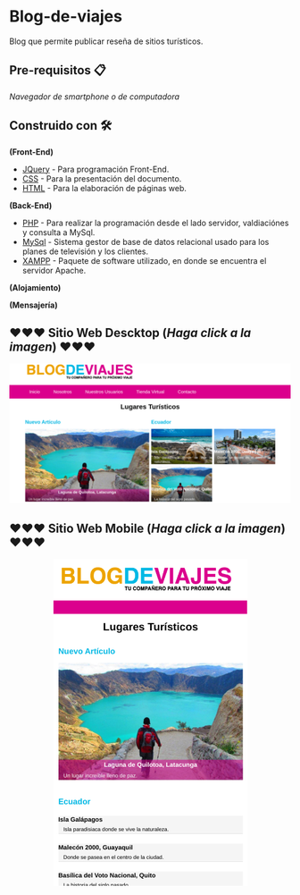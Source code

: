 # Blog-de-viajes
Blog que permite publicar reseña de sitios turísticos.

## Pre-requisitos 📋
_Navegador de smartphone o de computadora_

## Construido con 🛠️
**(Front-End)**
* [JQuery](https://jquery.com/) - Para programación Front-End.
* [CSS](https://www.w3.org/Style/CSS/Overview.en.html) - Para la presentación del documento.
* [HTML](https://rometools.github.io/rome/) - Para la elaboración de páginas web.

**(Back-End)**
* [PHP](https://www.php.net/) - Para realizar la programación desde el lado servidor, valdiaciónes y consulta a MySql.
* [MySql](https://www.mysql.com/) - Sistema gestor de base de datos relacional usado para los planes de televisión y los clientes.
* [XAMPP](https://www.apachefriends.org/es/index.html) - Paquete de software utilizado, en donde se encuentra el servidor Apache.

**(Alojamiento)**

**(Mensajería)**

## ❤️❤️❤️ Sitio Web Descktop (_Haga click a la imagen_) ❤️❤️❤️
[![Sitio web](img/blog-viajes-desktop.png)](https://)

## ❤️❤️❤️ Sitio Web Mobile (_Haga click a la imagen_) ❤️❤️❤️
<p align="center">
  <img src="img/blog-de-viajes-mobile.png">
</p>
